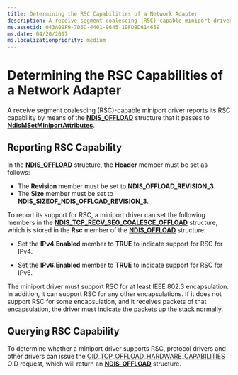 ```yaml
---
title: Determining the RSC Capabilities of a Network Adapter
description: A receive segment coalescing (RSC)-capable miniport driver reports its RSC capability by means of the NDIS_OFFLOAD structure that it passes to NdisMSetMiniportAttributes.
ms.assetid: 043A09F9-7D5D-4401-9645-19FDBD614659
ms.date: 04/20/2017
ms.localizationpriority: medium
---
```


# Determining the RSC Capabilities of a Network Adapter


A receive segment coalescing (RSC)-capable miniport driver reports its RSC capability by means of the [**NDIS\_OFFLOAD**](https://docs.microsoft.com/windows-hardware/drivers/ddi/ntddndis/ns-ntddndis-_ndis_offload) structure that it passes to [**NdisMSetMiniportAttributes**](https://docs.microsoft.com/windows-hardware/drivers/ddi/ndis/nf-ndis-ndismsetminiportattributes).

## Reporting RSC Capability


In the [**NDIS\_OFFLOAD**](https://docs.microsoft.com/windows-hardware/drivers/ddi/ntddndis/ns-ntddndis-_ndis_offload) structure, the **Header** member must be set as follows:

-   The **Revision** member must be set to **NDIS\_OFFLOAD\_REVISION\_3**.
-   The **Size** member must be set to **NDIS\_SIZEOF\_NDIS\_OFFLOAD\_REVISION\_3**.

To report its support for RSC, a miniport driver can set the following members in the [**NDIS\_TCP\_RECV\_SEG\_COALESCE\_OFFLOAD**](https://docs.microsoft.com/windows-hardware/drivers/ddi/ntddndis/ns-ntddndis-_ndis_tcp_recv_seg_coalesce_offload) structure, which is stored in the **Rsc** member of the [**NDIS\_OFFLOAD**](https://docs.microsoft.com/windows-hardware/drivers/ddi/ntddndis/ns-ntddndis-_ndis_offload) structure:

-   Set the **IPv4.Enabled** member to **TRUE** to indicate support for RSC for IPv4.

-   Set the **IPv6.Enabled** member to **TRUE** to indicate support for RSC for IPv6.

The miniport driver must support RSC for at least IEEE 802.3 encapsulation. In addition, it can support RSC for any other encapsulations. If it does not support RSC for some encapsulation, and it receives packets of that encapsulation, the driver must indicate the packets up the stack normally.

## Querying RSC Capability


To determine whether a miniport driver supports RSC, protocol drivers and other drivers can issue the [OID\_TCP\_OFFLOAD\_HARDWARE\_CAPABILITIES](https://docs.microsoft.com/windows-hardware/drivers/network/oid-tcp-offload-hardware-capabilities) OID request, which will return an [**NDIS\_OFFLOAD**](https://docs.microsoft.com/windows-hardware/drivers/ddi/ntddndis/ns-ntddndis-_ndis_offload) structure.

 

 





